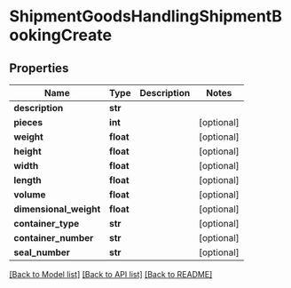# ShipmentGoodsHandlingShipmentBookingCreate

## Properties
Name | Type | Description | Notes
------------ | ------------- | ------------- | -------------
**description** | **str** |  | 
**pieces** | **int** |  | [optional] 
**weight** | **float** |  | [optional] 
**height** | **float** |  | [optional] 
**width** | **float** |  | [optional] 
**length** | **float** |  | [optional] 
**volume** | **float** |  | [optional] 
**dimensional_weight** | **float** |  | [optional] 
**container_type** | **str** |  | [optional] 
**container_number** | **str** |  | [optional] 
**seal_number** | **str** |  | [optional] 

[[Back to Model list]](../README.md#documentation-for-models) [[Back to API list]](../README.md#documentation-for-api-endpoints) [[Back to README]](../README.md)

